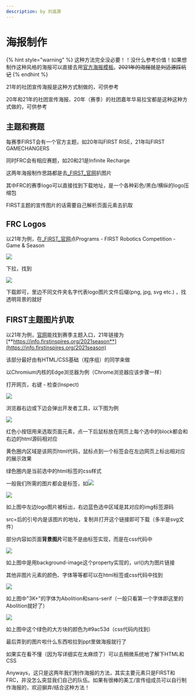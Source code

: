 ```yaml
---
description: by 刘适源
---
```


# 海报制作



{% hint style="warning" %}
这种方法完全没必要！！没什么参考价值！如果想制作这种风格的海报可以直接去用[官方海报模板](broken-reference)。~~2021年的海报就是刘适源踩坑记~~
{% endhint %}

21年的社团宣传海报是这种方式制做的，可供参考

20年和21年的社团宣传海报、20年（赛季）的社团嘉年华易拉宝都是这种这种方式做的，可供参考

## 主题和赛题

每赛季FIRST会有一个官方主题，如20年叫FIRST RISE，21年叫FIRST GAMECHANGERS

同时FRC会有相应赛题，如20和21是Infinite Recharge

这两年海报制作思路都是去[_FIRST_官网](https://www.firstinspires.org)扒图片

其中FRC的赛季logo可以直接找到下载地址，是一个各种彩色/黑白/横纵的logo压缩包

FIRST主题的宣传图片的话需要自己解析页面元素去扒取

## FRC Logos

以21年为例，在[_FIRST_官网](https://www.firstinspires.org)点Programs - FIRST Robotics Competition - Game & Season

![](https://tcs-ga.teambition.net/storage/111x3c14fbf1b14a7061cf8f3f8e21c717be?Signature=eyJhbGciOiJIUzI1NiIsInR5cCI6IkpXVCJ9.eyJBcHBJRCI6IjU5Mzc3MGZmODM5NjMyMDAyZTAzNThmMSIsIl9hcHBJZCI6IjU5Mzc3MGZmODM5NjMyMDAyZTAzNThmMSIsIl9vcmdhbml6YXRpb25JZCI6IiIsImV4cCI6MTYwMzAyOTEzOSwiaWF0IjoxNjAyNDI0MzM5LCJyZXNvdXJjZSI6Ii9zdG9yYWdlLzExMXgzYzE0ZmJmMWIxNGE3MDYxY2Y4ZjNmOGUyMWM3MTdiZSJ9.tJ3DqjtxG9SSHwOAXufRYyiCD0QecN-pfhXT05iW\_H0\&download=Screenshot%202020-09-13%20104631.png)

下拉，找到

![](https://tcs-ga.teambition.net/storage/111x005fb039bd401d2b035c3509d27a4670?Signature=eyJhbGciOiJIUzI1NiIsInR5cCI6IkpXVCJ9.eyJBcHBJRCI6IjU5Mzc3MGZmODM5NjMyMDAyZTAzNThmMSIsIl9hcHBJZCI6IjU5Mzc3MGZmODM5NjMyMDAyZTAzNThmMSIsIl9vcmdhbml6YXRpb25JZCI6IiIsImV4cCI6MTYwMzAyOTEzOSwiaWF0IjoxNjAyNDI0MzM5LCJyZXNvdXJjZSI6Ii9zdG9yYWdlLzExMXgwMDVmYjAzOWJkNDAxZDJiMDM1YzM1MDlkMjdhNDY3MCJ9.UCoLW30WmHBEVnQbMut4z6c8nitYXYq0xOozWjqIo38\&download=Screenshot%202020-09-13%20104743.png)

下载即可，里边不同文件夹名字代表logo图片文件后缀(png, jpg, svg etc.) ，找透明背景的就好

## FIRST主题图片扒取

以21年为例，[官网](https://www.firstinspires.org)能找到赛季主题入口，21年链接为[**https://info.firstinspires.org/2021season**](https://info.firstinspires.org/2021season)

该部分最好由有HTML/CSS基础（程序组）的同学来做

以Chromium内核的Edge浏览器为例（Chrome浏览器应该步骤一样）

打开网页，右键 - 检查(Inspect)

![](https://tcs-ga.teambition.net/storage/111x79a72cc491ca3342b54d6218b49a17fd?Signature=eyJhbGciOiJIUzI1NiIsInR5cCI6IkpXVCJ9.eyJBcHBJRCI6IjU5Mzc3MGZmODM5NjMyMDAyZTAzNThmMSIsIl9hcHBJZCI6IjU5Mzc3MGZmODM5NjMyMDAyZTAzNThmMSIsIl9vcmdhbml6YXRpb25JZCI6IiIsImV4cCI6MTYwMzAyOTEzOSwiaWF0IjoxNjAyNDI0MzM5LCJyZXNvdXJjZSI6Ii9zdG9yYWdlLzExMXg3OWE3MmNjNDkxY2EzMzQyYjU0ZDYyMThiNDlhMTdmZCJ9.iWpUJFVL-Qt33VQOgYK-8K7M-GC1mup2ubdQC58KGUQ\&download=Screenshot%202020-09-13%20105625.png)

浏览器右边或下边会弹出开发者工具，以下图为例

![](https://tcs-ga.teambition.net/storage/111x9adc5015c54d8754d73316f6ad070257?Signature=eyJhbGciOiJIUzI1NiIsInR5cCI6IkpXVCJ9.eyJBcHBJRCI6IjU5Mzc3MGZmODM5NjMyMDAyZTAzNThmMSIsIl9hcHBJZCI6IjU5Mzc3MGZmODM5NjMyMDAyZTAzNThmMSIsIl9vcmdhbml6YXRpb25JZCI6IiIsImV4cCI6MTYwMzAyOTEzOSwiaWF0IjoxNjAyNDI0MzM5LCJyZXNvdXJjZSI6Ii9zdG9yYWdlLzExMXg5YWRjNTAxNWM1NGQ4NzU0ZDczMzE2ZjZhZDA3MDI1NyJ9.NV293GIx582sB5\_glu427t3vbWyfoYQIPfPtsxaBtPs\&download=Screenshot%202020-09-13%20110006.png)

红色小按钮用来选取页面元素，点一下后鼠标放在网页上每个选中的block都会和右边的html源码相对应

黄色圈内区域是该网页html代码，鼠标点到一个标签会在左边网页上标出相对应的展示效果

绿色圈内是当前选中的html标签的css样式

一般我们所需的图片都会是标签，如![](https://thisisanimage.svg)

![](https://tcs-ga.teambition.net/storage/111x5425f37350388a956dc90b3a470e6721?Signature=eyJhbGciOiJIUzI1NiIsInR5cCI6IkpXVCJ9.eyJBcHBJRCI6IjU5Mzc3MGZmODM5NjMyMDAyZTAzNThmMSIsIl9hcHBJZCI6IjU5Mzc3MGZmODM5NjMyMDAyZTAzNThmMSIsIl9vcmdhbml6YXRpb25JZCI6IiIsImV4cCI6MTYwMzAyOTEzOSwiaWF0IjoxNjAyNDI0MzM5LCJyZXNvdXJjZSI6Ii9zdG9yYWdlLzExMXg1NDI1ZjM3MzUwMzg4YTk1NmRjOTBiM2E0NzBlNjcyMSJ9.7NoLWs0TqmTbb3yJdOZiZQ2SVVAhr7OfEZC9drVhO3g\&download=image.png)

如上图中左边logo图片被标出，右边蓝色选中区域是其对应的img标签源码

src=后的引号内是该图片的地址，复制并打开这个链接即可下载（多半是svg文件）

部分内容如页面**背景图片**可能不是由标签实现，而是在css代码中

![](https://tcs-ga.teambition.net/storage/111xea3e4b0d9700be22e22dfdd48beed4b2?Signature=eyJhbGciOiJIUzI1NiIsInR5cCI6IkpXVCJ9.eyJBcHBJRCI6IjU5Mzc3MGZmODM5NjMyMDAyZTAzNThmMSIsIl9hcHBJZCI6IjU5Mzc3MGZmODM5NjMyMDAyZTAzNThmMSIsIl9vcmdhbml6YXRpb25JZCI6IiIsImV4cCI6MTYwMzAyOTEzOSwiaWF0IjoxNjAyNDI0MzM5LCJyZXNvdXJjZSI6Ii9zdG9yYWdlLzExMXhlYTNlNGIwZDk3MDBiZTIyZTIyZGZkZDQ4YmVlZDRiMiJ9.fyUDvHRf91rDleaKhNmGlEfWZJZ3dmEvlkgqWsIARFc\&download=Screenshot%202020-09-13%20111458.png)

如上图中是用background-image这个property实现的，url()内为图片链接

其他非图片元素的颜色、字体等等都可以在html标签或css代码中找到

![](https://tcs-ga.teambition.net/storage/111x80fc3a8365366f067bb0fc46dde0c4a7?Signature=eyJhbGciOiJIUzI1NiIsInR5cCI6IkpXVCJ9.eyJBcHBJRCI6IjU5Mzc3MGZmODM5NjMyMDAyZTAzNThmMSIsIl9hcHBJZCI6IjU5Mzc3MGZmODM5NjMyMDAyZTAzNThmMSIsIl9vcmdhbml6YXRpb25JZCI6IiIsImV4cCI6MTYwMzAyOTEzOSwiaWF0IjoxNjAyNDI0MzM5LCJyZXNvdXJjZSI6Ii9zdG9yYWdlLzExMXg4MGZjM2E4MzY1MzY2ZjA2N2JiMGZjNDZkZGUwYzRhNyJ9.hqnRCS4sEIhO9wF9ZZnaXzWZav\_yAErGrDSeIAcBF0c\&download=Screenshot%202020-09-13%20111923.png)

如上图中"3K+"的字体为Abolition和sans-serif（一般只看第一个字体即这里的Abolition就好了）

![](https://tcs-ga.teambition.net/storage/111x9c27fd5429ea2106dea0702ebe4cc2b5?Signature=eyJhbGciOiJIUzI1NiIsInR5cCI6IkpXVCJ9.eyJBcHBJRCI6IjU5Mzc3MGZmODM5NjMyMDAyZTAzNThmMSIsIl9hcHBJZCI6IjU5Mzc3MGZmODM5NjMyMDAyZTAzNThmMSIsIl9vcmdhbml6YXRpb25JZCI6IiIsImV4cCI6MTYwMzAyOTEzOSwiaWF0IjoxNjAyNDI0MzM5LCJyZXNvdXJjZSI6Ii9zdG9yYWdlLzExMXg5YzI3ZmQ1NDI5ZWEyMTA2ZGVhMDcwMmViZTRjYzJiNSJ9.\_1kG5vMZZ2dg59jLuHU53mzi-S2kaBTg16kY2QFPG2Y\&download=Screenshot%202020-09-13%20112137.png)

如上图中这个绿色的大方块的颜色为#9ac53d（css代码内找到）

最后弄到的图片啦什么东西啦拉到ppt里做海报就行了

如果实在看不懂（因为写详细实在太麻烦了）可以去稍微系统地了解下HTML和CSS

Anyways，这只是这两年我们制作海报的方法，其实主要元素只是FIRST和FRC，并没怎么突显我们自己的队伍。如果有很棒的美工/宣传组成员可以自行制作海报的，欢迎摒弃/结合这种方法！
